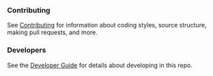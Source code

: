 ### Contributing

See [Contributing](Documentation/project-docs/contributing.md) for information about coding styles, source structure, making pull requests, and more.

### Developers

See the [Developer Guide](Documentation/project-docs/developer-guide.md) for details about developing in this repo.
